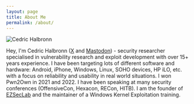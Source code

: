 ```yaml
---
layout: page
title: About Me
permalink: /about/
---
```


<img class="lazy" data-src="/images/ced_small.jpg" alt="Cedric Halbronn">

Hey, I'm Cedric Halbronn ([X](https://x.com/saidelike) and [Mastodon](https://infosec.exchange/@saidelike)) - security researcher specialised in vulnerability research and exploit development with over 15+ years experience. I have been targeting lots of different software and hardware: Android, iPhone, Windows, Linux, SOHO devices, HP iLO, etc. with a focus on reliability and usability in real world situations. I won Pwn2Own in 2021 and 2022. I have been speaking at many security conferences (OffensiveCon, Hexacon, RECon, HITB). I am the founder of [EZSecLab](https://ezseclab.com/) and the maintainer of a Windows Kernel Exploitation training.